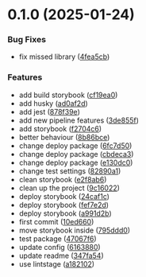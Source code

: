 # 0.1.0 (2025-01-24)


### Bug Fixes

* fix missed library ([4fea5cb](https://github.com/barbaraschiavinato/accelerator-component-library/commit/4fea5cbcb133eddd4988c5b8f3c8cb5a70f22cb9))


### Features

* add build storybook ([cf19ea0](https://github.com/barbaraschiavinato/accelerator-component-library/commit/cf19ea055874e187d31555f2803e7cd7162fa4f9))
* add husky ([ad0af2d](https://github.com/barbaraschiavinato/accelerator-component-library/commit/ad0af2dc43005dff7773abfdee29104ff6f54e5c))
* add jest ([878f39e](https://github.com/barbaraschiavinato/accelerator-component-library/commit/878f39e45ddfafb47fe7d727c5556cba4f0d5edd))
* add new pipeline features ([3de855f](https://github.com/barbaraschiavinato/accelerator-component-library/commit/3de855f9d2a2e955876107e03ae4867e246c9a35))
* add storybook ([f2704c6](https://github.com/barbaraschiavinato/accelerator-component-library/commit/f2704c68d8754fa797671acb7434f7cbf17aa8a9))
* better behaviour ([8b86bce](https://github.com/barbaraschiavinato/accelerator-component-library/commit/8b86bce03f70325403d5a3783b469ec770650d51))
* change deploy package ([6fc7d50](https://github.com/barbaraschiavinato/accelerator-component-library/commit/6fc7d50fab3e1b5376152244816a40f98525a9b5))
* change deploy package ([cbdeca3](https://github.com/barbaraschiavinato/accelerator-component-library/commit/cbdeca3d0bfc3aa1a0d9170a39c58425eea9d369))
* change deploy package ([e130dc0](https://github.com/barbaraschiavinato/accelerator-component-library/commit/e130dc0712764cebce7b5ba11305712268760414))
* change test settings ([82890a1](https://github.com/barbaraschiavinato/accelerator-component-library/commit/82890a1c91728520a8e630a5251309cf0cb05185))
* clean storybook ([e2f8ab6](https://github.com/barbaraschiavinato/accelerator-component-library/commit/e2f8ab674e34717ade7c2bf340af113f42b0a804))
* clean up the project ([9c16022](https://github.com/barbaraschiavinato/accelerator-component-library/commit/9c1602257e1d112c661f115c9dacb414c74bca0d))
* deploy storybook ([24caf1c](https://github.com/barbaraschiavinato/accelerator-component-library/commit/24caf1c4eacc12e9a51a3763dca8032d92db8286))
* deploy storybook ([fef7e2d](https://github.com/barbaraschiavinato/accelerator-component-library/commit/fef7e2dcb5957efa7ade87b505256a5490cdf4db))
* deploy storybook ([a991d2b](https://github.com/barbaraschiavinato/accelerator-component-library/commit/a991d2b7cd77ab598e8986a8f6e95bf8579adad7))
* first commit ([10ed660](https://github.com/barbaraschiavinato/accelerator-component-library/commit/10ed660c9c23757b8c199732e6d1b365d4fa1b81))
* move storybook inside ([795ddd0](https://github.com/barbaraschiavinato/accelerator-component-library/commit/795ddd09f7edd8dc77da939f66f56858b61b10cb))
* test package ([47067f6](https://github.com/barbaraschiavinato/accelerator-component-library/commit/47067f62235d05251542cde1aeaece3f4651d0d8))
* update config ([6163880](https://github.com/barbaraschiavinato/accelerator-component-library/commit/616388099d7ad2726ee3f5a30eb8618db56f42c5))
* update readme ([347fa54](https://github.com/barbaraschiavinato/accelerator-component-library/commit/347fa5413bbabdd8fc7861ca9fec4692d7b5d717))
* use lintstage ([a182102](https://github.com/barbaraschiavinato/accelerator-component-library/commit/a182102f287d487302525a15d64fe811378b15a0))




